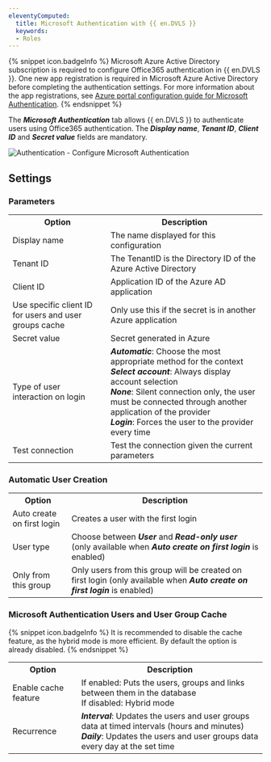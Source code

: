 ```yaml
---
eleventyComputed:
  title: Microsoft Authentication with {{ en.DVLS }}
  keywords:
  - Roles
---
```

{% snippet icon.badgeInfo %}
Microsoft Azure Active Directory subscription is required to configure Office365 authentication in {{ en.DVLS }}. One new app registration is required in Microsoft Azure Active Directory before completing the authentication settings. For more information about the app registrations, see [Azure portal configuration guide for Microsoft Authentication](/kb/devolutions-server/how-to-articles/azure-portal-configuration-guide-microsoft-authentication/).
{% endsnippet %}  

The ***Microsoft Authentication*** tab allows {{ en.DVLS }} to authenticate users using Office365 authentication. The ***Display name***, ***Tenant ID***, ***Client ID*** and ***Secret value*** fields are mandatory.

![Authentication - Configure Microsoft Authentication](https://webdevolutions.azureedge.net/docs/en/server/ServerOp0022.png)  

## Settings
### Parameters
<table>
	<tr>
		<th>
Option
		</th>
		<th>
Description
		</th>
	</tr>
	<tr>
		<td>
Display name
		</td>
		<td>
The name displayed for this configuration
		</td>
	</tr>
	<tr>
		<td>
Tenant ID
		</td>
		<td>
The TenantID is the Directory ID of the Azure Active Directory
		</td>
	</tr>
	<tr>
		<td>
Client ID
		</td>
		<td>
Application ID of the Azure AD application
		</td>
	</tr>
	<tr>
		<td>
Use specific client ID for users and user groups cache
		</td>
		<td>
Only use this if the secret is in another Azure application
		</td>
	</tr>
	<tr>
		<td>
Secret value
		</td>
		<td>
Secret generated in Azure
		</td>
	</tr>
	<tr>
		<td>
Type of user interaction on login
		</td>
		<td>
<b><i>Automatic</b></i>: Choose the most appropriate method for the context
<br>
<b><i>Select account</b></i>: Always display account selection
<br>
<b><i>None</b></i>: Silent connection only, the user must be connected through another application of the provider
<br>
<b><i>Login</b></i>: Forces the user to the provider every time
		</td>
	</tr>
	<tr>
		<td>
Test connection
		</td>
		<td>
Test the connection given the current parameters
		</td>
	</tr>
</table>

### Automatic User Creation
<table>
	<tr>
		<th>
Option
		</th>
		<th>
Description
		</th>
	</tr>
	<tr>
		<td>
Auto create on first login
		</td>
		<td>
Creates a user with the first login
		</td>
	</tr>
	<tr>
		<td>
User type
		</td>
		<td>
Choose between <b><i>User</b></i> and <b><i>Read-only user</b></i> (only available when <b><i>Auto create on first login</b></i> is enabled)
		</td>
	</tr>
	<tr>
		<td>
Only from this group
		</td>
		<td>
Only users from this group will be created on first login (only available when <b><i>Auto create on first login</b></i> is enabled)
		</td>
	</tr>
</table>

### Microsoft Authentication Users and User Group Cache
{% snippet icon.badgeInfo %}
It is recommended to disable the cache feature, as the hybrid mode is more efficient. By default the option is already disabled.
{% endsnippet %}  

<table>
	<tr>
		<th>
Option
		</th>
		<th>
Description
		</th>
	</tr>
	<tr>
		<td>
Enable cache feature
		</td>
		<td>
If enabled: Puts the users, groups and links between them in the database<br>
If disabled: Hybrid mode
		</td>
	</tr>
	<tr>
		<td>
Recurrence
		</td>
		<td>
<b><i>Interval</b></i>: Updates the users and user groups data at timed intervals (hours and minutes)<br>
<b><i>Daily</b></i>: Updates the users and user groups data every day at the set time
		</td>
	</tr>
</table>
